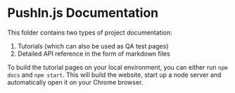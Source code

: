# PushIn.js Documentation

This folder contains two types of project documentation:

1. Tutorials (which can also be used as QA test pages)
2. Detailed API reference in the form of markdown files

To build the tutorial pages on your local environment, you can either run `npm docs` and `npm start`. This will build the website, start up a node server and automatically open it on your Chrome browser.